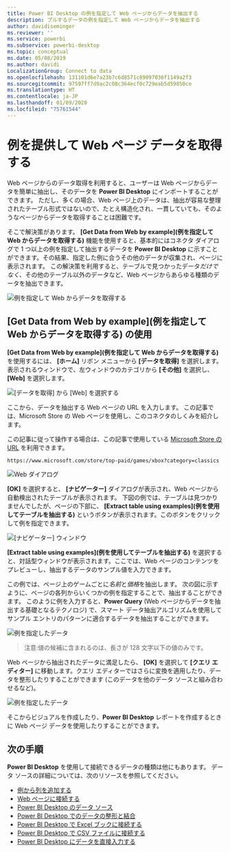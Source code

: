 ```yaml
---
title: Power BI Desktop の例を指定して Web ページからデータを抽出する
description: プルするデータの例を指定して Web ページからデータを抽出する
author: davidiseminger
ms.reviewer: ''
ms.service: powerbi
ms.subservice: powerbi-desktop
ms.topic: conceptual
ms.date: 05/08/2019
ms.author: davidi
LocalizationGroup: Connect to data
ms.openlocfilehash: 131101d6e7a23b7c6d8571c89097036f1149a2f3
ms.sourcegitcommit: 97597ff7d9ac2c08c364ecf0c729eab5d59850ce
ms.translationtype: HT
ms.contentlocale: ja-JP
ms.lasthandoff: 01/09/2020
ms.locfileid: "75761544"
---
```

# <a name="get-webpage-data-by-providing-examples"></a>例を提供して Web ページ データを取得する

Web ページからのデータ取得を利用すると、ユーザーは Web ページからデータを簡単に抽出し、そのデータを **Power BI Desktop** にインポートすることができます。 ただし、多くの場合、Web ページ上のデータは、抽出が容易な整理されたテーブル形式ではないので、たとえ構造化され、一貫していても、そのようなページからデータを取得することは困難です。 

そこで解決策があります。 **[Get Data from Web by example]\(例を指定して Web からデータを取得する\)** 機能を使用すると、基本的にはコネクタ ダイアログで 1 つ以上の例を指定して抽出するデータを **Power BI Desktop** に示すことができます。その結果、指定した例に合うその他のデータが収集され、ページに表示されます。 この解決策を利用すると、テーブルで見つかったデータ*だけでなく*、その他のテーブル以外のデータなど、Web ページからあらゆる種類のデータを抽出できます。 

![例を指定して Web からデータを取得する](media/desktop-connect-to-web-by-example/web-by-example_01.png)



## <a name="using-get-data-from-web-by-example"></a>[Get Data from Web by example]\(例を指定して Web からデータを取得する\) の使用

**[Get Data from Web by example]\(例を指定して Web からデータを取得する\)** を使用するには、 **[ホーム]** リボン メニューから **[データを取得]** を選択します。 表示されるウィンドウで、左ウィンドウのカテゴリから **[その他]** を選択し、 **[Web]** を選択します。

![[データを取得] から [Web] を選択する](media/desktop-connect-to-web-by-example/web-by-example_03.png)

ここから、データを抽出する Web ページの URL を入力します。 この記事では、Microsoft Store の Web ページを使用し、このコネクタのしくみを紹介します。 

この記事に従って操作する場合は、この記事で使用している [Microsoft Store の URL](https://www.microsoft.com/store/top-paid/games/xbox?category=classics) を利用できます。

    https://www.microsoft.com/store/top-paid/games/xbox?category=classics

![Web ダイアログ](media/desktop-connect-to-web-by-example/web-by-example_04.png)

**[OK]** を選択すると、 **[ナビゲーター]** ダイアログが表示され、Web ページから自動検出されたテーブルが表示されます。 下図の例では、テーブルは見つかりませんでしたが、ページの下部に、 **[Extract table using examples]\(例を使用してテーブルを抽出する\)** というボタンが表示されます。このボタンをクリックして例を指定できます。


![[ナビゲーター] ウィンドウ](media/desktop-connect-to-web-by-example/web-by-example_05.png)

**[Extract table using examples]\(例を使用してテーブルを抽出する\)** を選択すると、対話型ウィンドウが表示されます。ここでは、Web ページのコンテンツをプレビューし、抽出するデータのサンプル値を入力できます。 

この例では、ページ上のゲームごとに*名前*と*価格*を抽出します。 次の図に示すように、ページの各列からいくつかの例を指定することで、抽出することができます。 このように例を入力すると、**Power Query** (Web ページからデータを抽出する基礎となるテクノロジ) で、スマート データ抽出アルゴリズムを使用してサンプル エントリのパターンに適合するデータを抽出することができます。

![例を指定したデータ](media/desktop-connect-to-web-by-example/web-by-example_06.png)

> 注意:値の候補に含まれるのは、長さが 128 文字以下の値のみです。

Web ページから抽出されたデータに満足したら、 **[OK]** を選択して **[クエリ エディター]** に移動します。クエリ エディターではさらに変換を適用したり、データを整形したりすることができます (このデータを他のデータ ソースと組み合わせるなど)。

![例を指定したデータ](media/desktop-connect-to-web-by-example/web-by-example_07.png)

そこからビジュアルを作成したり、**Power BI Desktop** レポートを作成するときに Web ページ データを使用したりすることができます。


## <a name="next-steps"></a>次の手順
**Power BI Desktop** を使用して接続できるデータの種類は他にもあります。 データ ソースの詳細については、次のリソースを参照してください。

* [例から列を追加する](desktop-add-column-from-example.md)
* [Web ページに接続する](desktop-connect-to-web.md)
* [Power BI Desktop のデータ ソース](desktop-data-sources.md)
* [Power BI Desktop でのデータの整形と結合](desktop-shape-and-combine-data.md)
* [Power BI Desktop で Excel ブックに接続する](desktop-connect-excel.md)   
* [Power BI Desktop で CSV ファイルに接続する](desktop-connect-csv.md)   
* [Power BI Desktop にデータを直接入力する](desktop-enter-data-directly-into-desktop.md)   

